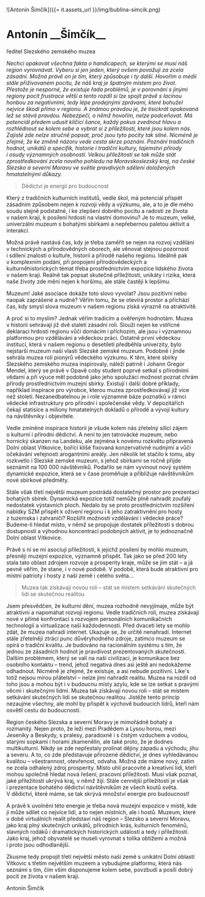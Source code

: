 <div class="persona">
![Antonín Šimčík]({{= it.assets_url }}/img/bublina-simcik.png)

  <div>
    <h1>Antonín __Šimčík__</h1>
    <span>ředitel Slezského zemského muzea</span>
  </div>
</div>

*Nechci opakovat všechna fakta o&nbsp;handicapech, se kterými se musí náš region vyrovnávat. Vyberu si jen jeden, který ovšem považuji za zcela zásadní. Možná právě on je tím, který způsobuje i&nbsp;ty další. Hovořím o&nbsp;médii stále přiživovaném pocitu, že náš kraj je špatným místem pro život. Přestože je nesporné, že existuje řada problémů, je v&nbsp;porovnání s&nbsp;jinými regiony pocit frustrace větší a tento rozdíl si lze spojit právě s&nbsp;lacinou honbou za negativními, tedy lépe prodejnými zprávami, které bohužel nejvíce škodí přímo v&nbsp;regionu. A&nbsp;známou pravdou je, že tisíckrát opakovaná lež se stává pravdou. Nebezpečí, o&nbsp;němž hovořím, nelze podceňovat. Má potenciál předem udusit klíčící šance, každý pokus zvednout hlavu a rozhlédnout se kolem sebe a vybrat si z&nbsp;příležitostí, které jsou kolem nás. Zajisté zde nelze stručně popsat, proč jsou tyto pocity tak silné. Nicméně je zřejmé, že ke změně názoru vede cesta skrze poznání. Poznání tradičních hodnot, unikátů a specifik, historie i&nbsp;tradiční kultury, tajemství přírody i&nbsp;osudy významných osobností. Velkou příležitostí se tak může stát zprostředkování zcela nového pohledu na&nbsp;Moravskoslezský kraj, na&nbsp;české Slezsko a severní Moravu ve světle pravdivých sdělení doložených hmatatelnými důkazy.*

> Dědictví je energií pro budoucnost

Který z&nbsp;tradičních kulturních institutů, vedle škol, má potenciál přispět zásadním způsobem nejen k&nbsp;rozvoji vědy a výzkumu, ale, a to je dle mého soudu stejně podstatné, i&nbsp;ke zlepšení dobrého pocitu a radosti ze života v&nbsp;našem kraji, k&nbsp;posílení hrdosti na&nbsp;vlastní domovinu? Je to muzeum, velké, univerzální muzeum s&nbsp;bohatými sbírkami a nepřebernou paletou aktivit a interakcí.

Možná právě nastává čas, kdy je třeba zaměřit se nejen na rozvoj vzdělání v&nbsp;technických a přírodovědných oborech, ale věnovat stejnou pozornost i&nbsp;sdílení znalostí o&nbsp;kultuře, historii a přírodě našeho regionu. Ideálně pak v&nbsp;komplexním podání, při propojení přírodovědeckých a kulturněhistorických témat třeba prostřednictvím expozice lidského života v&nbsp;našem kraji. Reálně tak popsat skutečné příležitosti, unikáty i&nbsp;rizika, která naše životy zde mění nejen k&nbsp;horšímu, ale stále častěji k&nbsp;lepšímu.

Muzeum! Jaké asociace dokáže toto slovo vyvolat? Jsou pozitivní nebo naopak zaprášené a nudné? Věřím tomu, že se otevírá prostor a přichází čas, kdy smysl slova muzeum v&nbsp;našem regionu získá výrazně na atraktivitě.

A proč si to myslím? Jednak věřím tradicím a ověřeným hodnotám. Muzea v&nbsp;historii sehrávají již dvě staletí zásadní roli. Slouží nejen ke vstřícné deklaraci hrdosti regionu vůči domácím i&nbsp;příchozím, ale jsou i&nbsp;významnou platformou pro vzdělávání a vědeckou práci. Ostatně první vědeckou institucí, která v&nbsp;našem regionu o&nbsp;desetiletí předběhla univerzity, bylo nejstarší muzeum naší vlasti Slezské zemské muzeum. Podobně i&nbsp;jinde sehrála muzea roli pionýrů vědeckého výzkumu. K&nbsp;těm, které sbírky Slezského zemského muzea inspirovaly, náleží patrně i&nbsp;Johann Gregor Mendel, který se právě v&nbsp;Opavě coby student poprvé setkal s&nbsp;přírodními vědami a při výuce měl podobně jako jeho spolužáci možnost poznat chrám přírody prostřednictvím muzejní sbírky. Existují i&nbsp;další dobré příklady, například inspirace pro výrobce, kterou muzea zprostředkovávají již více než století. Nezanedbatelnou je i&nbsp;role významné báze poznatků v&nbsp;rámci vědecké infrastruktury pro přírodní i&nbsp;společenské vědy. V&nbsp;depozitářích čekají statisíce a miliony hmatatelných dokladů o&nbsp;přírodě a vývoji kultury na&nbsp;návštěvníky i&nbsp;objevitele.

Vedle zmíněné inspirace historií je všude kolem nás zřetelný sílící zájem o&nbsp;kulturní i&nbsp;přírodní dědictví. A&nbsp;není to jen tatrovácké muzeum, nebo hornický skanzen na&nbsp;Landeku, ale zejména k&nbsp;novému rozkvětu připravená Dolní oblast Vítkovice, bořící klišé fixovaná konzervativně nudnými a vůči očekávání veřejnosti arogantními areály. Jen několik let stačilo k&nbsp;tomu, aby rozkvetlo i&nbsp;Slezské zemské muzeum, s&nbsp;jehož sbírkami se ročně přijde seznámit na 100&nbsp;000 návštěvníků. Podařilo se nám vyvinout nový systém dynamické expozice, která se v&nbsp;čase proměňuje a přibližuje návštěvníkům nové sbírkové předměty.

Stále však třetí největší muzeum postrádá dostatečný prostor pro prezentaci bohatých sbírek. Dynamická expozice totiž nemůže plně nahradit zoufalý nedostatek výstavních ploch. Nedalo by se proto prostřednictvím rozšíření nabídky SZM přispět k&nbsp;oživení regionu i&nbsp;k&nbsp;jeho zatraktivnění pro hosty z&nbsp;tuzemska i&nbsp;zahraničí? Rozšířit možnosti vzdělávání i&nbsp;vědecké práce? Budeme-li hledat místo, v&nbsp;němž se propojuje dostatek příležitostí s&nbsp;dobrou dostupností a výhodnou koncentrací podobných aktivit, je to jednoznačně Dolní oblast Vítkovice.

Právě s ní se mi asociují příležitosti, k&nbsp;jejichž posílení by mohlo muzeum, přesněji muzejní expozice, významně přispět. Tak jako se před 200 lety stala tato oblast zdrojem rozvoje a prosperity kraje, může se jím stát – a já pevně věřím, že stane, i&nbsp;v&nbsp;nové podobě. V&nbsp;podobě, která bude atraktivní pro místní patrioty i&nbsp;hosty z&nbsp;naší země i&nbsp;celého světa…

> Muzea tak získávají novou roli – stát se místem setkávání skutečných lidí se skutečnou realitou

Jsem přesvědčen, že kulturní dění, muzea rozhodně nevyjímaje, může být atraktivní a napomáhat rozvoji regionu. Vedle tradičních rolí, muzea získávají nové v&nbsp;přímé konfrontaci s&nbsp;rozvojem personálních komunikačních technologií a virtualizace naší každodennosti. Před dvaceti lety se mohlo zdát, že muzea nahradí internet. Ukazuje se, že určitě nenahradí. Internet stále zřetelněji ztrácí punc důvěryhodného zdroje, zatímco muzeum se opírá o&nbsp;tradiční kvalitu. Je budováno na&nbsp;racionálním systému s&nbsp;tím, že jednou ze zásadních hodnot je pravdivost prezentovaných skutečností. Dalším problémem, který se valí na&nbsp;naši civilizaci, je komunikace bez osobního kontaktu – trend, jehož negativa dnes asi ještě ani nedokážeme odhadnout. Nicméně je zřejmé, že existuje, a asi nebude pozitivní. Like's totiž nejsou mírou přátelství – nelze jimi nahradit realitu. Muzea na rozdíl od toho jsou a mohou být i&nbsp;v&nbsp;budoucnu místy azylu, kde se lze setkat s&nbsp;pravými věcmi i&nbsp;skutečnými lidmi. Muzea tak získávají novou roli – stát se místem setkávání skutečných lidí se skutečnou realitou. Jistěže tento princip nezaujme všechny, ale mohl by přispět k&nbsp;výchově budoucích lídrů, kteří nám osvětlí cestu do budoucnosti.

Region českého Slezska a severní Moravy je mimořádně bohatý a rozmanitý. Nejen proto, že leží mezi Pradědem a Lysou horou, mezi Jeseníky a Beskydy, s pralesy, paradoxně i&nbsp;s&nbsp;čistým vzduchem a vodou, starými sopkami i&nbsp;horami zkamenělin, ale také proto, že je dodnes multikulturní. Nikdy se zde nepřestaly prolínat dějiny západu a východu, jihu a severu. A&nbsp;to, co zde představuje přirozené dědictví, je dnes vyhledávanou kvalitou – všestrannost, otevřenost, odvaha. Možná zde máme nový, zatím ne zcela odhalený zdroj prosperity. Místo uhlí pracovité a kreativní lidi, kteří mohou společně hledat nová řešení, pracovní příležitosti. Musí však poznat, jaké příležitosti ukrývá kraj, v&nbsp;němž žijí. Stále cennější příležitostí je však i&nbsp;prezentace bohatého dědictví návštěvníkům ze všech koutů světa. V&nbsp;dědictví, které máme, se tak skrývá množství energie pro budoucnost!

A&nbsp;právě k&nbsp;uvolnění této energie je třeba nová muzejní expozice v&nbsp;místě, kde ji může sdílet co nejvíce lidí, a to nejen místních, ale i&nbsp;hostů. Muzeum, které v&nbsp;době virtuálních realit představí náš region – Slezsko a severní Moravu, jako kraj plný skutečných unikátů, přírodních krás, kulturních fenoménů, slavných rodáků i&nbsp;dramatických historických událostí a tedy i&nbsp;příležitostí. Jako kraj, jehož obyvatelé se museli vyrovnat s&nbsp;tolika obtížemi a možná i&nbsp;proto jsou odhodlanější.

Zkusme tedy propojit třetí největší město naší země s&nbsp;unikátní Dolní oblastí Vítkovic s&nbsp;třetím největším muzeem a vybudujme platformu, která nás seznámí s&nbsp;tím, čím vším disponujeme kolem sebe, povzbudí a posílí dobrý pocit ze života v&nbsp;našem kraji.

Antonín Šimčík
